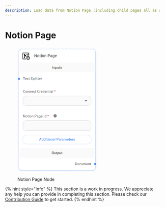 ```yaml
---
description: Load data from Notion Page (including child pages all as separate documents).
---
```


# Notion Page

<figure><img src="../../../.gitbook/assets/image--4---1---1---1---1---1---1---1---1-.png" alt="" width="262"><figcaption><p>Notion Page Node</p></figcaption></figure>

{% hint style="info" %}
This section is a work in progress. We appreciate any help you can provide in completing this section. Please check our [Contribution Guide](../../../contributing/) to get started.
{% endhint %}
